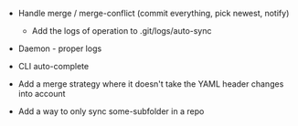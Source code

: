 * Handle merge / merge-conflict (commit everything, pick newest, notify)
  - Add the logs of operation to .git/logs/auto-sync
* Daemon - proper logs

* CLI auto-complete

* Add a merge strategy where it doesn't take the YAML header changes into account
* Add a way to only sync some-subfolder in a repo
